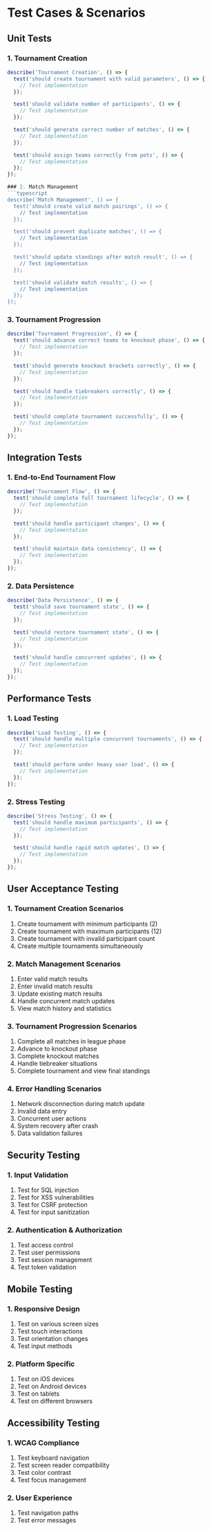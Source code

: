 # Test Cases & Scenarios

## Unit Tests

### 1. Tournament Creation
```typescript
describe('Tournament Creation', () => {
  test('should create tournament with valid parameters', () => {
    // Test implementation
  });

  test('should validate number of participants', () => {
    // Test implementation
  });

  test('should generate correct number of matches', () => {
    // Test implementation
  });

  test('should assign teams correctly from pots', () => {
    // Test implementation
  });
});

### 2. Match Management
```typescript
describe('Match Management', () => {
  test('should create valid match pairings', () => {
    // Test implementation
  });

  test('should prevent duplicate matches', () => {
    // Test implementation
  });

  test('should update standings after match result', () => {
    // Test implementation
  });

  test('should validate match results', () => {
    // Test implementation
  });
});
```

### 3. Tournament Progression
```typescript
describe('Tournament Progression', () => {
  test('should advance correct teams to knockout phase', () => {
    // Test implementation
  });

  test('should generate knockout brackets correctly', () => {
    // Test implementation
  });

  test('should handle tiebreakers correctly', () => {
    // Test implementation
  });

  test('should complete tournament successfully', () => {
    // Test implementation
  });
});
```

## Integration Tests

### 1. End-to-End Tournament Flow
```typescript
describe('Tournament Flow', () => {
  test('should complete full tournament lifecycle', () => {
    // Test implementation
  });

  test('should handle participant changes', () => {
    // Test implementation
  });

  test('should maintain data consistency', () => {
    // Test implementation
  });
});
```

### 2. Data Persistence
```typescript
describe('Data Persistence', () => {
  test('should save tournament state', () => {
    // Test implementation
  });

  test('should restore tournament state', () => {
    // Test implementation
  });

  test('should handle concurrent updates', () => {
    // Test implementation
  });
});
```

## Performance Tests

### 1. Load Testing
```typescript
describe('Load Testing', () => {
  test('should handle multiple concurrent tournaments', () => {
    // Test implementation
  });

  test('should perform under heavy user load', () => {
    // Test implementation
  });
});
```

### 2. Stress Testing
```typescript
describe('Stress Testing', () => {
  test('should handle maximum participants', () => {
    // Test implementation
  });

  test('should handle rapid match updates', () => {
    // Test implementation
  });
});
```

## User Acceptance Testing

### 1. Tournament Creation Scenarios
1. Create tournament with minimum participants (2)
2. Create tournament with maximum participants (12)
3. Create tournament with invalid participant count
4. Create multiple tournaments simultaneously

### 2. Match Management Scenarios
1. Enter valid match results
2. Enter invalid match results
3. Update existing match results
4. Handle concurrent match updates
5. View match history and statistics

### 3. Tournament Progression Scenarios
1. Complete all matches in league phase
2. Advance to knockout phase
3. Complete knockout matches
4. Handle tiebreaker situations
5. Complete tournament and view final standings

### 4. Error Handling Scenarios
1. Network disconnection during match update
2. Invalid data entry
3. Concurrent user actions
4. System recovery after crash
5. Data validation failures

## Security Testing

### 1. Input Validation
1. Test for SQL injection
2. Test for XSS vulnerabilities
3. Test for CSRF protection
4. Test for input sanitization

### 2. Authentication & Authorization
1. Test access control
2. Test user permissions
3. Test session management
4. Test token validation

## Mobile Testing

### 1. Responsive Design
1. Test on various screen sizes
2. Test touch interactions
3. Test orientation changes
4. Test input methods

### 2. Platform Specific
1. Test on iOS devices
2. Test on Android devices
3. Test on tablets
4. Test on different browsers

## Accessibility Testing

### 1. WCAG Compliance
1. Test keyboard navigation
2. Test screen reader compatibility
3. Test color contrast
4. Test focus management

### 2. User Experience
1. Test navigation paths
2. Test error messages